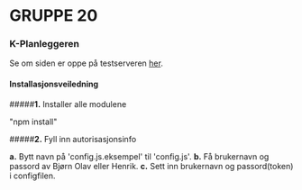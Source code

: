 # GRUPPE 20

### K-Planleggeren

Se om siden er oppe på testserveren [her](www.hektisk.no).

#### Installasjonsveiledning

#####**1.** Installer alle modulene

  "npm install"

#####**2.** Fyll inn autorisasjonsinfo

  **a.** Bytt navn på 'config.js.eksempel' til 'config.js'.
  **b.** Få brukernavn og passord av Bjørn Olav eller Henrik.
  **c.** Sett inn brukernavn og passord(token) i configfilen.
